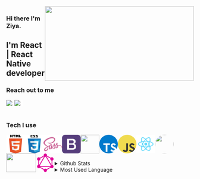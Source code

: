 <img src="https://media.giphy.com/media/0SI5STx66RBgaxf7Z4/giphy.gif" align="right" width="400" height="200">

### Hi there I'm Ziya. 

## I'm React | React Native developer

### Reach out to me

[<img  width="22" align="left" style="background-color:white" src="https://unpkg.com/simple-icons@v7/icons/linkedin.svg" />][linkedin]
[<img  width="22" align="left" style="background-color:white" src="https://unpkg.com/simple-icons@v7/icons/github.svg" />][github]

<br/>
<br/>

### Tech I use

<img src="https://raw.githubusercontent.com/github/explore/80688e429a7d4ef2fca1e82350fe8e3517d3494d/topics/html/html.png" align="left" width="50" height="50">
<img src="https://raw.githubusercontent.com/github/explore/80688e429a7d4ef2fca1e82350fe8e3517d3494d/topics/css/css.png" align="left" width="50" height="50">
<img src="https://raw.githubusercontent.com/github/explore/80688e429a7d4ef2fca1e82350fe8e3517d3494d/topics/sass/sass.png" align="left" width="50" height="50">
<img src="https://raw.githubusercontent.com/github/explore/80688e429a7d4ef2fca1e82350fe8e3517d3494d/topics/bootstrap/bootstrap.png" align="left" width="50" height="50">
<img src="https://progsoft.net/images/tailwind-css-icon-70187f0341bd945dc65ad050a9a1b8f4fd79b1cf.png" align="left" width="50" height="50">
<img src="https://raw.githubusercontent.com/github/explore/80688e429a7d4ef2fca1e82350fe8e3517d3494d/topics/typescript/typescript.png" align="left" style="border-radius:50%" width="50" height="50">
<img src="https://raw.githubusercontent.com/github/explore/80688e429a7d4ef2fca1e82350fe8e3517d3494d/topics/javascript/javascript.png" align="left" style="border-radius:50%" width="50" height="50">
<img src="https://raw.githubusercontent.com/github/explore/80688e429a7d4ef2fca1e82350fe8e3517d3494d/topics/react/react.png" align="left" width="50" height="50">
<img src="https://decodenatura.com/static/fb8aa1bb70c9925ce1ae22dc2711b343/nextjs-logo.png" align="left" width="50" style="border-radius:50%" height="50">
<img src="https://www.datocms-assets.com/45470/1631026680-logo-react-native.png" align="left" width="80" height="50">
<img src="https://raw.githubusercontent.com/github/explore/80688e429a7d4ef2fca1e82350fe8e3517d3494d/topics/graphql/graphql.png" align="left" style="border-radius:50%" width="50" height="50">

<br/>
<br/>
<br/>
<br/>

<details>
<summary>Github Stats</summary>
<img src="https://github-readme-stats.vercel.app/api?username=DevZiya&theme=radical">
</details>
<details>
<summary>Most Used Language</summary>
<img src="https://github-readme-stats.vercel.app/api/top-langs/?username=DevZiya&theme=radical">
</details>

[linkedin]:https://www.linkedin.com/in/ceferliziya/
[github]:https://github.com/DevZiya
